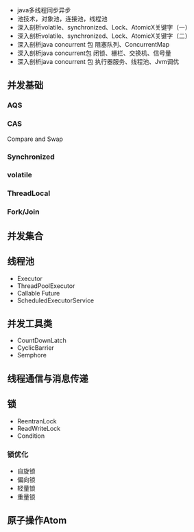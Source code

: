 - java多线程同步异步
- 池技术，对象池，连接池，线程池
- 深入剖析volatile、synchronized、Lock、AtomicX关键字（一）
- 深入剖析volatile、synchronized、Lock、AtomicX关键字（二）
- 深入剖析java concurrent 包 阻塞队列、ConcurrentMap
- 深入剖析java concurrent包 闭锁、栅栏、交换机、信号量
- 深入剖析java concurrent 包 执行器服务、线程池、Jvm调优

## 并发基础

### AQS

### CAS
Compare and Swap

### Synchronized

### volatile

### ThreadLocal

### Fork/Join

## 并发集合

## 线程池

- Executor
- ThreadPoolExecutor
- Callable Future
- ScheduledExecutorService

## 并发工具类

- CountDownLatch
- CyclicBarrier
- Semphore

## 线程通信与消息传递

## 锁

- ReentranLock
- ReadWriteLock
- Condition

### 锁优化

- 自旋锁
- 偏向锁
- 轻量锁
- 重量锁

## 原子操作Atom